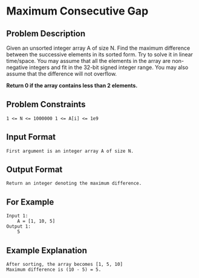 # Maximum Consecutive Gap

## Problem Description
Given an unsorted integer array A of size N.
Find the maximum difference between the successive elements in its sorted form.
Try to solve it in linear time/space.
You may assume that all the elements in the array are non-negative integers and fit in the 32-bit signed integer range.
You may also assume that the difference will not overflow.

**Return 0 if the array contains less than 2 elements.**   

## Problem Constraints
```
1 <= N <= 1000000 1 <= A[i] <= 1e9 
```

## Input Format
```
First argument is an integer array A of size N.
```

## Output Format
```
Return an integer denoting the maximum difference.
```
## For Example
```
Input 1:
    A = [1, 10, 5]
Output 1:
    5
```

## Example Explanation
```
After sorting, the array becomes [1, 5, 10]
Maximum difference is (10 - 5) = 5.
```

